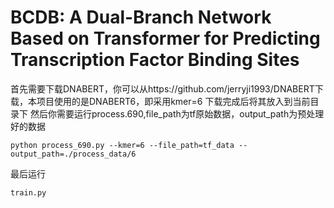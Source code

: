 # BCDB: A Dual-Branch Network Based on Transformer for Predicting Transcription Factor Binding Sites
首先需要下载DNABERT，你可以从https://github.com/jerryji1993/DNABERT下载，本项目使用的是DNABERT6，即采用kmer=6
下载完成后将其放入到当前目录下
然后你需要运行process.690,file_path为tf原始数据，output_path为预处理好的数据
```
python process_690.py --kmer=6 --file_path=tf_data --output_path=./process_data/6

```
最后运行
```
train.py
```
